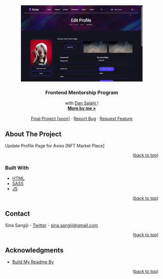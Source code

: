 <div id="top"></div>

<!-- PROJECT LOGO -->
<br />
<div align="center">
  <a href="https://cenaei.github.io/Axies/">
    <img src="Screenshot.png" alt="Logo" width="400" height="250">
  </a>

<h3 align="center">Frontend Mentorship Program</h3>

  <p align="center">
    with <a href="https://github.com/DanSalahi">Dan Salahi </a>!
    <br />
    <a href="https://github.com/cenaei"><strong>More by me »</strong></a>
    <br />
    <br />
    <a href="https://github.com/cenaei">Final Project [soon]</a>
    ·
    <a href="https://github.com/cenaei/frontend-mentorship-challenge/issues">Report Bug</a>
    ·
    <a href="https://github.com/cenaei/frontend-mentorship-challenge/issues">Request Feature</a>
  </p>
</div>


<!-- ABOUT THE PROJECT -->
## About The Project

<p> Update Profile Page for Axies [NFT Market Place]</p>

<p align="right">(<a href="#top">back to top</a>)</p>


### Built With
* [HTML](https://html.spec.whatwg.org/)
* [SASS](https://sass-lang.com/) 
* [JS](https://www.javascript.com/)

<p align="right">(<a href="#top">back to top</a>)</p>



<!-- CONTACT -->
## Contact

Sina Sangiji - [Twitter](https://twitter.com/twitter_handle) - sina.sangiji@gmail.com

<p align="right">(<a href="#top">back to top</a>)</p>



<!-- ACKNOWLEDGMENTS -->
## Acknowledgments

* [Build My Readme By](https://github.com/othneildrew/Best-README-Template)

<p align="right">(<a href="#top">back to top</a>)</p>
